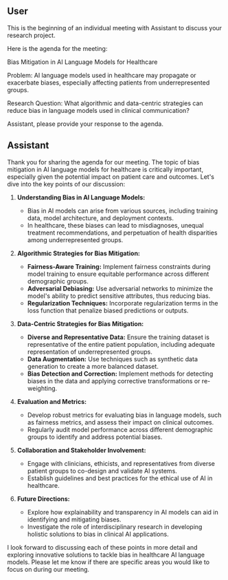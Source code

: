## User

This is the beginning of an individual meeting with Assistant to discuss your research project.

Here is the agenda for the meeting:

Bias Mitigation in AI Language Models for Healthcare

Problem: AI language models used in healthcare may propagate or exacerbate biases, especially affecting patients from underrepresented groups.

Research Question: What algorithmic and data-centric strategies can reduce bias in language models used in clinical communication?

Assistant, please provide your response to the agenda.

## Assistant

Thank you for sharing the agenda for our meeting. The topic of bias mitigation in AI language models for healthcare is critically important, especially given the potential impact on patient care and outcomes. Let's dive into the key points of our discussion:

1. **Understanding Bias in AI Language Models:**
   - Bias in AI models can arise from various sources, including training data, model architecture, and deployment contexts.
   - In healthcare, these biases can lead to misdiagnoses, unequal treatment recommendations, and perpetuation of health disparities among underrepresented groups.

2. **Algorithmic Strategies for Bias Mitigation:**
   - **Fairness-Aware Training:** Implement fairness constraints during model training to ensure equitable performance across different demographic groups.
   - **Adversarial Debiasing:** Use adversarial networks to minimize the model's ability to predict sensitive attributes, thus reducing bias.
   - **Regularization Techniques:** Incorporate regularization terms in the loss function that penalize biased predictions or outputs.

3. **Data-Centric Strategies for Bias Mitigation:**
   - **Diverse and Representative Data:** Ensure the training dataset is representative of the entire patient population, including adequate representation of underrepresented groups.
   - **Data Augmentation:** Use techniques such as synthetic data generation to create a more balanced dataset.
   - **Bias Detection and Correction:** Implement methods for detecting biases in the data and applying corrective transformations or re-weighting.

4. **Evaluation and Metrics:**
   - Develop robust metrics for evaluating bias in language models, such as fairness metrics, and assess their impact on clinical outcomes.
   - Regularly audit model performance across different demographic groups to identify and address potential biases.

5. **Collaboration and Stakeholder Involvement:**
   - Engage with clinicians, ethicists, and representatives from diverse patient groups to co-design and validate AI systems.
   - Establish guidelines and best practices for the ethical use of AI in healthcare.

6. **Future Directions:**
   - Explore how explainability and transparency in AI models can aid in identifying and mitigating biases.
   - Investigate the role of interdisciplinary research in developing holistic solutions to bias in clinical AI applications.

I look forward to discussing each of these points in more detail and exploring innovative solutions to tackle bias in healthcare AI language models. Please let me know if there are specific areas you would like to focus on during our meeting.


